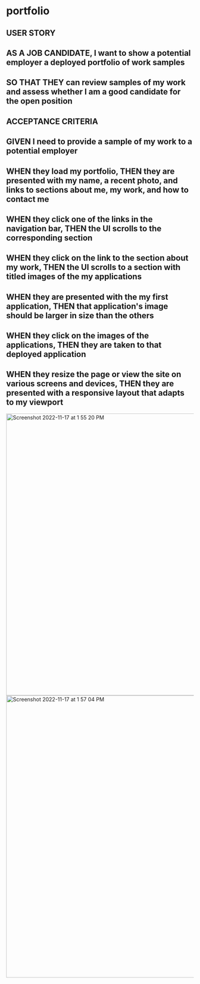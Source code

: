 # portfolio

## USER STORY
## AS A JOB CANDIDATE, I want to show a potential employer a deployed portfolio of work samples
## SO THAT THEY can review samples of my work and assess whether I am a good candidate for the open position 

## ACCEPTANCE CRITERIA
## GIVEN I need to provide a sample of my work to a potential employer
## WHEN they load my portfolio, THEN they are presented with my name, a recent photo, and links to sections about me, my work, and how to contact me
## WHEN they click one of the links in the navigation bar, THEN the UI scrolls to the corresponding section
## WHEN they click on the link to the section about my work, THEN the UI scrolls to a section with titled images of the my applications
## WHEN they are presented with the my first application, THEN that application's image should be larger in size than the others
## WHEN they click on the images of the applications, THEN they are taken to that deployed application
## WHEN they resize the page or view the site on various screens and devices, THEN they are presented with a responsive layout that adapts to my viewport

<img width="758" alt="Screenshot 2022-11-17 at 1 55 20 PM" src="https://user-images.githubusercontent.com/115412068/202534232-abe957f5-952c-4ce6-ae62-ddbaa72d9963.png">
<img width="759" alt="Screenshot 2022-11-17 at 1 57 04 PM" src="https://user-images.githubusercontent.com/115412068/202534246-78b9e5b2-1c20-44bd-9195-630e0992b221.png">
